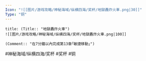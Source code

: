 ```yaml
---
Icon: "![[图片/游戏攻略/神秘海域/纵横四海/奖杯/地獄轟炸火車.png|30]]"
Type: "铜"
---
```

```ad-common-bronze-trophy
title: (Title:: "地獄轟炸火車")
![[图片/游戏攻略/神秘海域/纵横四海/奖杯/地獄轟炸火車.png|100]]

(Comment:: "在7分鐘以內完成第13章｢敏捷移動｣")
```

#神秘海域/纵横四海/奖杯 #奖杯 #铜
